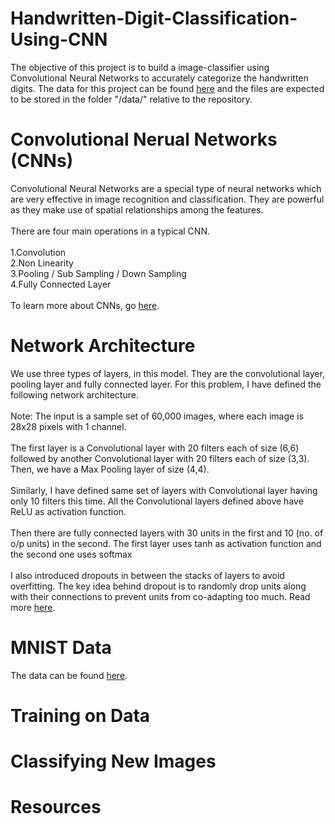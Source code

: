 # Handwritten-Digit-Classification-Using-CNN
The objective of this project is to build a image-classifier using Convolutional Neural Networks to accurately categorize the handwritten digits. The data for this project can be found <a href="http://yann.lecun.com/exdb/mnist/">here</a> and the files are expected to be stored in the folder "/data/" relative to the repository.

# Convolutional Nerual Networks (CNNs)
Convolutional Neural Networks are a special type of neural networks which are very effective in image recognition and classification. They are powerful as they make use of spatial relationships among the features.
<br>
<br>
There are four main operations in a typical CNN.
<br>
<br>
1.Convolution
<br>
2.Non Linearity
<br>
3.Pooling / Sub Sampling / Down Sampling
<br>
4.Fully Connected Layer
<br>
<br>
To learn more about CNNs, go <a href="https://ujjwalkarn.me/2016/08/11/intuitive-explanation-convnets/">here</a>.

# Network Architecture
We use three types of layers, in this model. They are the convolutional layer, pooling layer and fully connected layer.
For this problem, I have defined the following network architecture.
<br>
<br>
Note: The input is a sample set of 60,000 images, where each image is 28x28 pixels with 1 channel.
<br>
<br>
The first layer is a Convolutional layer with 20 filters each of size (6,6) followed by another Convolutional layer with 20 filters each of size (3,3). Then, we have a Max Pooling layer of size (4,4).
<br>
<br>
Similarly, I have defined same set of layers with Convolutional layer having only 10 filters this time.
All the Convolutional layers defined above have ReLU as activation function.
<br>
<br>
Then there are fully connected layers with 30 units in the first and 10 (no. of o/p units) in the second.
The first layer uses tanh as activation function and the second one uses softmax
<br>
<br>
I also introduced dropouts in between the stacks of layers to avoid overfitting. The key idea behind dropout is to randomly drop units along with their connections to prevent units from co-adapting too much. Read more <a href="https://www.cs.toronto.edu/~hinton/absps/JMLRdropout.pdf">here</a>.

# MNIST Data
The data can be found <a href="http://yann.lecun.com/exdb/mnist/">here</a>.

# Training on Data

# Classifying New Images

# Resources

